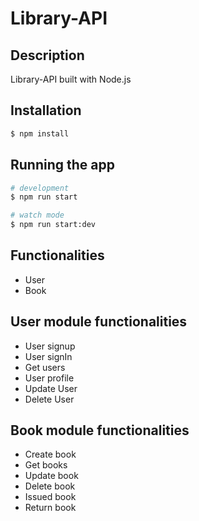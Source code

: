 # Library-API
## Description

Library-API built with Node.js

## Installation

```bash
$ npm install
```

## Running the app

```bash
# development
$ npm run start

# watch mode
$ npm run start:dev

```

## Functionalities
- User
- Book

## User module functionalities
- User signup
- User signIn
- Get users
- User profile
- Update User
- Delete User

## Book module functionalities
- Create book
- Get books
- Update book
- Delete book
- Issued book
- Return book


